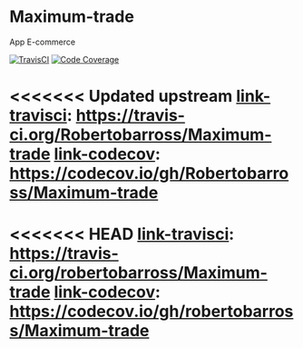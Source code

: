 # Maximum-trade
 App E-commerce
 
[![TravisCI][icon-travisci]][link-travisci]
[![Code Coverage][icon-codecov]][link-codecov]

[icon-travisci]: https://img.shields.io/travis/Robertobarross/Maximum-trade.svg?style=flat-square
[icon-codecov]: https://img.shields.io/codecov/c/github/Robertobarross/Maximum-trade.svg?style=flat-square

<<<<<<< Updated upstream
[link-travisci]: https://travis-ci.org/Robertobarross/Maximum-trade
[link-codecov]: https://codecov.io/gh/Robertobarross/Maximum-trade
=======
<<<<<<< HEAD
[link-travisci]: https://travis-ci.org/robertobarross/Maximum-trade
[link-codecov]: https://codecov.io/gh/robertobarross/Maximum-trade
=======
[link-travisci]: https://travis-ci.org/Robertobarross/Maximum-trade
[link-codecov]: https://codecov.io/gh/Robertobarross/Maximum-trade
